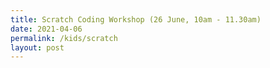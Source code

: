 ```yaml
---
title: Scratch Coding Workshop (26 June, 10am - 11.30am)
date: 2021-04-06
permalink: /kids/scratch
layout: post
---
```



